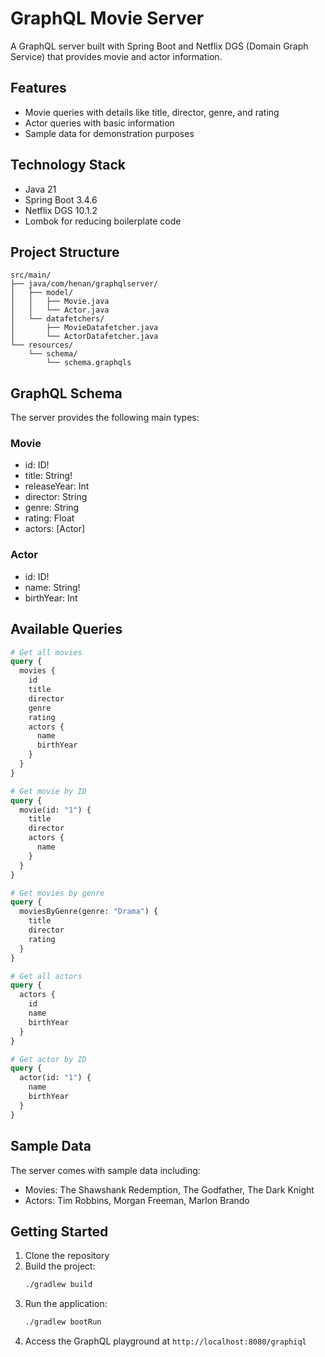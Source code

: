 # GraphQL Movie Server

A GraphQL server built with Spring Boot and Netflix DGS (Domain Graph Service) that provides movie and actor information.

## Features

- Movie queries with details like title, director, genre, and rating
- Actor queries with basic information
- Sample data for demonstration purposes

## Technology Stack

- Java 21
- Spring Boot 3.4.6
- Netflix DGS 10.1.2
- Lombok for reducing boilerplate code

## Project Structure

```
src/main/
├── java/com/henan/graphqlserver/
│   ├── model/
│   │   ├── Movie.java
│   │   └── Actor.java
│   └── datafetchers/
│       ├── MovieDatafetcher.java
│       └── ActorDatafetcher.java
└── resources/
    └── schema/
        └── schema.graphqls
```

## GraphQL Schema

The server provides the following main types:

### Movie
- id: ID!
- title: String!
- releaseYear: Int
- director: String
- genre: String
- rating: Float
- actors: [Actor]

### Actor
- id: ID!
- name: String!
- birthYear: Int

## Available Queries

```graphql
# Get all movies
query {
  movies {
    id
    title
    director
    genre
    rating
    actors {
      name
      birthYear
    }
  }
}

# Get movie by ID
query {
  movie(id: "1") {
    title
    director
    actors {
      name
    }
  }
}

# Get movies by genre
query {
  moviesByGenre(genre: "Drama") {
    title
    director
    rating
  }
}

# Get all actors
query {
  actors {
    id
    name
    birthYear
  }
}

# Get actor by ID
query {
  actor(id: "1") {
    name
    birthYear
  }
}
```

## Sample Data

The server comes with sample data including:
- Movies: The Shawshank Redemption, The Godfather, The Dark Knight
- Actors: Tim Robbins, Morgan Freeman, Marlon Brando

## Getting Started

1. Clone the repository
2. Build the project:
   ```bash
   ./gradlew build
   ```
3. Run the application:
   ```bash
   ./gradlew bootRun
   ```
4. Access the GraphQL playground at `http://localhost:8080/graphiql`